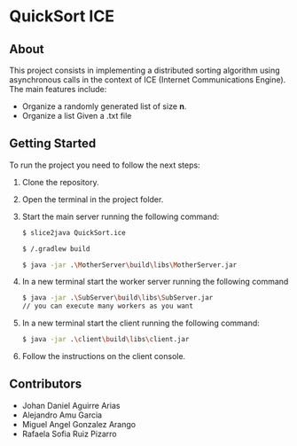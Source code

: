 # QuickSort ICE

## About

This project consists in implementing a distributed sorting algorithm using asynchronous calls in the context of ICE (Internet Communications Engine). The main features include:

- Organize a randomly generated list of size **n**.
- Organize a list Given a .txt file

## Getting Started

To run the project you need to follow the next steps:

1. Clone the repository.
2. Open the terminal in the project folder.
3. Start the main server running the following command:



   ```bash
   $ slice2java QuickSort.ice
   ```
   ```bash
   $ /.gradlew build
   ```

   ```bash
   $ java -jar .\MotherServer\build\libs\MotherServer.jar
   ```
4. In a new terminal start the worker server running the following command

   ```bash
   $ java -jar .\SubServer\build\libs\SubServer.jar
   // you can execute many workers as you want
   ```
5. In a new terminal start the client running the following command:

   ```bash
   $ java -jar .\client\build\libs\client.jar 
   ```
6. Follow the instructions on the client console.

## Contributors

- Johan Daniel Aguirre Arias
- Alejandro Amu Garcia
- Miguel Angel Gonzalez Arango
-  Rafaela Sofia Ruiz Pizarro
